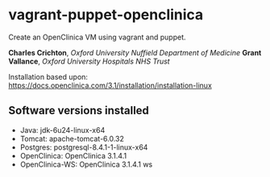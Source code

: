 vagrant-puppet-openclinica
==========================

Create an OpenClinica VM using vagrant and puppet.

__Charles Crichton__, _Oxford University Nuffield Department of Medicine_
__Grant Vallance__, _Oxford University Hospitals NHS Trust_

Installation based upon: https://docs.openclinica.com/3.1/installation/installation-linux

## Software versions installed 

* Java: jdk-6u24-linux-x64
* Tomcat: apache-tomcat-6.0.32
* Postgres: postgresql-8.4.1-1-linux-x64
* OpenClinica: OpenClinica 3.1.4.1 
* OpenClinica-WS: OpenClinica 3.1.4.1 ws



